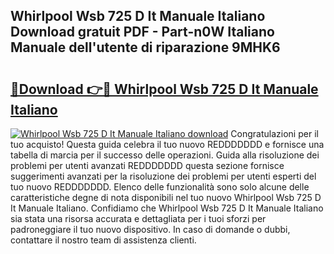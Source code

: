 ## Whirlpool Wsb 725 D It Manuale Italiano Download gratuit PDF - Part-n0W Italiano Manuale dell'utente di riparazione 9MHK6

# <h2><a href="http://df9oqo.blite.top/?on=Whirlpool+Wsb+725+D+It+Manuale+Italiano">🔗Download 👉🔴 Whirlpool Wsb 725 D It Manuale Italiano</a></h2>

[![Whirlpool Wsb 725 D It Manuale Italiano download](https://i.imgur.com/lujVjoI.png)](http://df9oqo.blite.top/?on=Whirlpool+Wsb+725+D+It+Manuale+Italiano)
Congratulazioni per il tuo acquisto! Questa guida celebra il tuo nuovo REDDDDDDD e fornisce una tabella di marcia per il successo delle operazioni. Guida alla risoluzione dei problemi per utenti avanzati REDDDDDDD questa sezione fornisce suggerimenti avanzati per la risoluzione dei problemi per utenti esperti del tuo nuovo REDDDDDDD. Elenco delle funzionalità sono solo alcune delle caratteristiche degne di nota disponibili nel tuo nuovo Whirlpool Wsb 725 D It Manuale Italiano. Confidiamo che Whirlpool Wsb 725 D It Manuale Italiano sia stata una risorsa accurata e dettagliata per i tuoi sforzi per padroneggiare il tuo nuovo dispositivo. In caso di domande o dubbi, contattare il nostro team di assistenza clienti.

